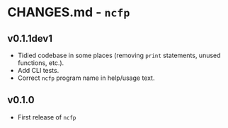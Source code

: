 # CHANGES.md - `ncfp`

## v0.1.1dev1

* Tidied codebase in some places (removing `print` statements, unused functions, etc.).
* Add CLI tests.
* Correct `ncfp` program name in help/usage text.

## v0.1.0

* First release of `ncfp`